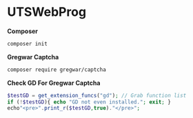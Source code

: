 # UTSWebProg


<b>Composer</b> <br>
```bash
composer init
```

<b>Gregwar Captcha</b> <br>
```bash
composer require gregwar/captcha
```

<b>Check GD For Gregwar Captcha</b> <br>
```PHP
$testGD = get_extension_funcs("gd"); // Grab function list 
if (!$testGD){ echo "GD not even installed."; exit; }
echo"<pre>".print_r($testGD,true)."</pre>";
```
